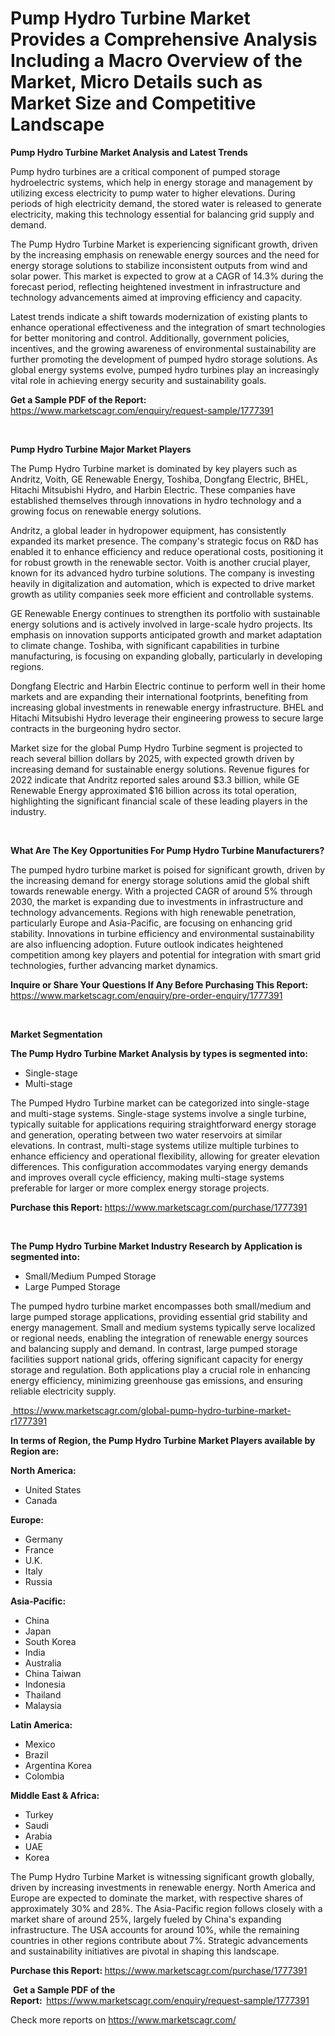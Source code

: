 <p><h1>Pump Hydro Turbine Market Provides a Comprehensive Analysis Including a Macro Overview of the Market, Micro Details such as Market Size and Competitive Landscape</h1></p><p><strong>Pump Hydro Turbine Market Analysis and Latest Trends</strong></p>
<p><p>Pump hydro turbines are a critical component of pumped storage hydroelectric systems, which help in energy storage and management by utilizing excess electricity to pump water to higher elevations. During periods of high electricity demand, the stored water is released to generate electricity, making this technology essential for balancing grid supply and demand.</p><p>The Pump Hydro Turbine Market is experiencing significant growth, driven by the increasing emphasis on renewable energy sources and the need for energy storage solutions to stabilize inconsistent outputs from wind and solar power. This market is expected to grow at a CAGR of 14.3% during the forecast period, reflecting heightened investment in infrastructure and technology advancements aimed at improving efficiency and capacity.</p><p>Latest trends indicate a shift towards modernization of existing plants to enhance operational effectiveness and the integration of smart technologies for better monitoring and control. Additionally, government policies, incentives, and the growing awareness of environmental sustainability are further promoting the development of pumped hydro storage solutions. As global energy systems evolve, pumped hydro turbines play an increasingly vital role in achieving energy security and sustainability goals.</p></p>
<p><strong>Get a Sample PDF of the Report:&nbsp;</strong> <a href="https://www.marketscagr.com/enquiry/request-sample/1777391?utm_campaign=2208&utm_medium=2&utm_source=Github&utm_content=ia&utm_term=07022025&utm_id=pump-hydro-turbine">https://www.marketscagr.com/enquiry/request-sample/1777391</a></p>
<p>&nbsp;</p>
<p><strong>Pump Hydro Turbine Major Market Players</strong></p>
<p><p>The Pump Hydro Turbine market is dominated by key players such as Andritz, Voith, GE Renewable Energy, Toshiba, Dongfang Electric, BHEL, Hitachi Mitsubishi Hydro, and Harbin Electric. These companies have established themselves through innovations in hydro technology and a growing focus on renewable energy solutions.</p><p>Andritz, a global leader in hydropower equipment, has consistently expanded its market presence. The company's strategic focus on R&D has enabled it to enhance efficiency and reduce operational costs, positioning it for robust growth in the renewable sector. Voith is another crucial player, known for its advanced hydro turbine solutions. The company is investing heavily in digitalization and automation, which is expected to drive market growth as utility companies seek more efficient and controllable systems.</p><p>GE Renewable Energy continues to strengthen its portfolio with sustainable energy solutions and is actively involved in large-scale hydro projects. Its emphasis on innovation supports anticipated growth and market adaptation to climate change. Toshiba, with significant capabilities in turbine manufacturing, is focusing on expanding globally, particularly in developing regions.</p><p>Dongfang Electric and Harbin Electric continue to perform well in their home markets and are expanding their international footprints, benefiting from increasing global investments in renewable energy infrastructure. BHEL and Hitachi Mitsubishi Hydro leverage their engineering prowess to secure large contracts in the burgeoning hydro sector.</p><p>Market size for the global Pump Hydro Turbine segment is projected to reach several billion dollars by 2025, with expected growth driven by increasing demand for sustainable energy solutions. Revenue figures for 2022 indicate that Andritz reported sales around $3.3 billion, while GE Renewable Energy approximated $16 billion across its total operation, highlighting the significant financial scale of these leading players in the industry.</p></p>
<p>&nbsp;</p>
<p><strong>What Are The Key Opportunities For Pump Hydro Turbine Manufacturers?</strong></p>
<p><p>The pumped hydro turbine market is poised for significant growth, driven by the increasing demand for energy storage solutions amid the global shift towards renewable energy. With a projected CAGR of around 5% through 2030, the market is expanding due to investments in infrastructure and technology advancements. Regions with high renewable penetration, particularly Europe and Asia-Pacific, are focusing on enhancing grid stability. Innovations in turbine efficiency and environmental sustainability are also influencing adoption. Future outlook indicates heightened competition among key players and potential for integration with smart grid technologies, further advancing market dynamics.</p></p>
<p><strong>Inquire or Share Your Questions If Any Before Purchasing This Report:</strong> <a href="https://www.marketscagr.com/enquiry/pre-order-enquiry/1777391?utm_campaign=2208&utm_medium=2&utm_source=Github&utm_content=ia&utm_term=07022025&utm_id=pump-hydro-turbine">https://www.marketscagr.com/enquiry/pre-order-enquiry/1777391</a></p>
<p>&nbsp;</p>
<p><strong>Market Segmentation</strong></p>
<p><strong>The Pump Hydro Turbine Market Analysis by types is segmented into:</strong></p>
<p><ul><li>Single-stage</li><li>Multi-stage</li></ul></p>
<p><p>The Pumped Hydro Turbine market can be categorized into single-stage and multi-stage systems. Single-stage systems involve a single turbine, typically suitable for applications requiring straightforward energy storage and generation, operating between two water reservoirs at similar elevations. In contrast, multi-stage systems utilize multiple turbines to enhance efficiency and operational flexibility, allowing for greater elevation differences. This configuration accommodates varying energy demands and improves overall cycle efficiency, making multi-stage systems preferable for larger or more complex energy storage projects.</p></p>
<p><strong>Purchase this Report:&nbsp;</strong><a href="https://www.marketscagr.com/purchase/1777391?utm_campaign=2208&utm_medium=2&utm_source=Github&utm_content=ia&utm_term=07022025&utm_id=pump-hydro-turbine">https://www.marketscagr.com/purchase/1777391</a></p>
<p>&nbsp;</p>
<p><strong>The Pump Hydro Turbine Market Industry Research by Application is segmented into:</strong></p>
<p><ul><li>Small/Medium Pumped Storage</li><li>Large Pumped Storage</li></ul></p>
<p><p>The pumped hydro turbine market encompasses both small/medium and large pumped storage applications, providing essential grid stability and energy management. Small and medium systems typically serve localized or regional needs, enabling the integration of renewable energy sources and balancing supply and demand. In contrast, large pumped storage facilities support national grids, offering significant capacity for energy storage and regulation. Both applications play a crucial role in enhancing energy efficiency, minimizing greenhouse gas emissions, and ensuring reliable electricity supply.</p></p>
<p><a href="https://www.marketscagr.com/global-pump-hydro-turbine-market-r1777391?utm_campaign=2208&utm_medium=2&utm_source=Github&utm_content=ia&utm_term=07022025&utm_id=pump-hydro-turbine">&nbsp;https://www.marketscagr.com/global-pump-hydro-turbine-market-r1777391</a></p>
<p><strong>In terms of Region, the Pump Hydro Turbine Market Players available by Region are:</strong></p>
<p>
    <p> <strong> North America: </strong>
        <ul>
            <li>United States</li>
            <li>Canada</li>
        </ul>
        </p> 
    <p> <strong> Europe: </strong>
        <ul>
            <li>Germany</li>
            <li>France</li>
            <li>U.K.</li>
            <li>Italy</li>
            <li>Russia</li>
        </ul>
        </p> 
    <p> <strong> Asia-Pacific: </strong>
        <ul>
            <li>China</li>
            <li>Japan</li>
            <li>South Korea</li>
            <li>India</li>
            <li>Australia</li>
            <li>China Taiwan</li>
            <li>Indonesia</li>
            <li>Thailand</li>
            <li>Malaysia</li>
        </ul>
        </p> 
    <p> <strong> Latin America: </strong>
        <ul>
            <li>Mexico</li>
            <li>Brazil</li>
            <li>Argentina Korea</li>
            <li>Colombia</li>
        </ul>
        </p> 
    <p> <strong> Middle East & Africa: </strong>
        <ul>
            <li>Turkey</li>
            <li>Saudi</li>
            <li>Arabia</li>
            <li>UAE</li>
            <li>Korea</li>
        </ul>
    </p>
    </p>
<p><p>The Pump Hydro Turbine Market is witnessing significant growth globally, driven by increasing investments in renewable energy. North America and Europe are expected to dominate the market, with respective shares of approximately 30% and 28%. The Asia-Pacific region follows closely with a market share of around 25%, largely fueled by China's expanding infrastructure. The USA accounts for around 10%, while the remaining countries in other regions contribute about 7%. Strategic advancements and sustainability initiatives are pivotal in shaping this landscape.</p></p>
<p><strong>Purchase this Report: </strong><a href="https://www.marketscagr.com/purchase/1777391?utm_campaign=2208&utm_medium=2&utm_source=Github&utm_content=ia&utm_term=07022025&utm_id=pump-hydro-turbine">https://www.marketscagr.com/purchase/1777391</a></p>
<p>&nbsp;<strong>Get a Sample PDF of the Report:&nbsp;&nbsp;</strong><a href="https://www.marketscagr.com/enquiry/request-sample/1777391?utm_campaign=2208&utm_medium=2&utm_source=Github&utm_content=ia&utm_term=07022025&utm_id=pump-hydro-turbine">https://www.marketscagr.com/enquiry/request-sample/1777391</a></p>
<p><strong></strong></p>
<p>Check more reports on <a href="https://www.marketscagr.com/?utm_campaign=2208&utm_medium=2&utm_source=Github&utm_content=ia&utm_term=07022025&utm_id=pump-hydro-turbine">https://www.marketscagr.com/</a></p>